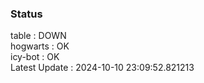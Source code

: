### Status


table : DOWN  
hogwarts : OK  
icy-bot : OK  
Latest Update : 2024-10-10 23:09:52.821213

